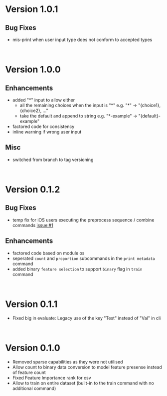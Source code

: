 Version 1.0.1
=============

Bug Fixes
---------

- mis-print when user input type does not conform to accepted types

<br>

Version 1.0.0
=============


Enhancements
------------

- added "\*" input to allow either
  - all the remaining choices when the input is "\*" e.g. "\*" -> "{choice1}, {choice2}, ..."
  - take the default and append to string e.g. "\*-example" -> "{default}-example"
- factored code for consistency
- inline warning if wrong user input

Misc
----

- switched from branch to tag versioning

<br>

Version 0.1.2
=============

Bug Fixes
---------

- temp fix for iOS users executing the preprocess sequence / combine commands [issue:#1](https://github.com/jordan-wei-taylor/genolearn/issues/1)


Enhancements
------------

- factored code based on module os
- seperated ``count`` and ``proportion`` subcommands in the ``print metadata`` command
- added binary ``feature selection`` to support ``binary`` flag in ``train`` command


<br>

Version 0.1.1
=============

-  Fixed big in evaluate: Legacy use of the key "Test" instead of "Val" in cli


<br>

Version 0.1.0
=============


-  Removed sparse capabilities as they were not utilised
-  Allow count to binary data conversion to model feature presense instead of feature count
-  Fixed Feature Importance rank for csv
-  Allow to train on entire dataset (built-in to the train command with no additional command)
  